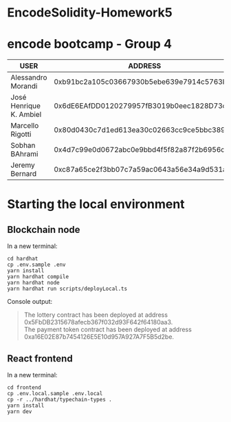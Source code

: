 # EncodeSolidity-Homework5

# encode bootcamp - Group 4


| USER                    | ADDRESS                                       |
|-------------------------|-----------------------------------------------|
| Alessandro Morandi      | 0xb91bc2a105c03667930b5ebe639e7914c5763bdb    |
| José Henrique K. Ambiel | 0x6dE6EAfDD0120279957fB3019b0eec1828D73cDa    |
| Marcello Rigotti        | 0x80d0430c7d1ed613ea30c02663cc9ce5bbc389a8    |
| Sobhan BAhrami          | 0x4d7c99e0d0672abc0e9bbd4f5f82a87f2b6956da    |
| Jeremy Bernard          | 0xc87a65ce2f3bb07c7a59ac0643a56e34a9d531a7    |


# Starting the local environment

## Blockchain node

In a new terminal:

    cd hardhat
    cp .env.sample .env
    yarn install
    yarn hardhat compile
    yarn hardhat node
    yarn hardhat run scripts/deployLocal.ts

Console output:
> The lottery contract has been deployed at address 0x5FbDB2315678afecb367f032d93F642f64180aa3.
> <br>
> The payment token contract has been deployed at address 0xa16E02E87b7454126E5E10d957A927A7F5B5d2be.


## React frontend

In a new terminal:

    cd frontend
    cp .env.local.sample .env.local
    cp -r ../hardhat/typechain-types .
    yarn install
    yarn dev
